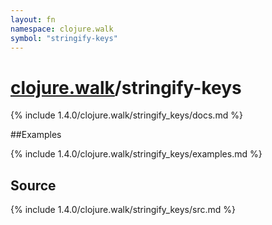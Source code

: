```yaml
---
layout: fn
namespace: clojure.walk
symbol: "stringify-keys"
---
```


# [clojure.walk](../)/stringify-keys

{% include 1.4.0/clojure.walk/stringify_keys/docs.md %}

##Examples

{% include 1.4.0/clojure.walk/stringify_keys/examples.md %}
## Source
{% include 1.4.0/clojure.walk/stringify_keys/src.md %}

